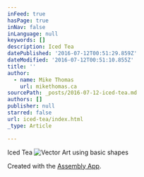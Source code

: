 ```yaml
---
inFeed: true
hasPage: true
inNav: false
inLanguage: null
keywords: []
description: Iced Tea
datePublished: '2016-07-12T00:51:29.859Z'
dateModified: '2016-07-12T00:51:10.855Z'
title: ''
author:
  - name: Mike Thomas
    url: mikethomas.ca
sourcePath: _posts/2016-07-12-iced-tea.md
authors: []
publisher: null
starred: false
url: iced-tea/index.html
_type: Article

---
```

Iced Tea
![Vector Art using basic shapes](https://the-grid-user-content.s3-us-west-2.amazonaws.com/202670c2-ff54-4efe-b237-b331292403f8.jpg)

Created with the [Assembly App][0].

[0]: http://assemblyapp.co/